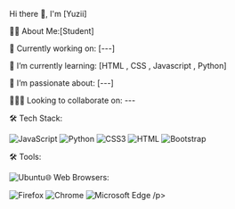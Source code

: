 Hi there 👋, I'm [Yuzii]



👨‍💻 About Me:[Student]

💼 Currently working on: [---]

🌱 I’m currently learning: [HTML , CSS , Javascript , Python]

🚀 I’m passionate about: [---]

🧑‍🤝‍🧑 Looking to collaborate on: ---



🛠 Tech Stack:
<p align="left"> <img src="https://img.shields.io/badge/JavaScript-F7DF1E?style=for-the-badge&logo=javascript&logoColor=black" alt="JavaScript"/> <img src="https://img.shields.io/badge/Python-3776AB?style=for-the-badge&logo=python&logoColor=white" alt="Python"/>   <img src="https://img.shields.io/badge/CSS3-1572B6?style=for-the-badge&logo=css3&logoColor=white" alt="CSS3"/> <img srch=""/><img src="https://img.shields.io/badge/HTML-239120?style=for-the-badge&logo=html5&logoColor=white" alt="HTML"/> <img src="https://img.shields.io/badge/Bootstrap-563D7C?style=for-the-badge&logo=bootstrap&logoColor=white" alt="Bootstrap"/> 

🛠 Tools:
<p align="left"> <img src="https://img.shields.io/badge/Ubuntu-E95420?style=for-the-badge&logo=ubuntu&logoColor=white" alt="Ubuntu"

🌐 Web Browsers:
<p align="left"> <img src="https://img.shields.io/badge/Firefox_Browser-FF7139?style=for-the-badge&logo=Firefox-Browser&logoColor=white" alt="Firefox">
                   <img src="https://img.shields.io/badge/Google_chrome-4285F4?style=for-the-badge&logo=Google-chrome&logoColor=white" alt="Chrome">
                    <img src="https://img.shields.io/badge/Microsoft_Edge-0078D7?style=for-the-badge&logo=Microsoft-edge&logoColor=white" alt="Microsoft Edge"> /p>


